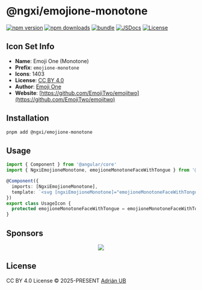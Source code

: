 # @ngxi/emojione-monotone

[![npm version][npm-version-src]][npm-version-href]
[![npm downloads][npm-downloads-src]][npm-downloads-href]
[![bundle][bundle-src]][bundle-href]
[![JSDocs][jsdocs-src]][jsdocs-href]
[![License][license-src]][license-href]

## Icon Set Info

- **Name**: Emoji One (Monotone)
- **Prefix**: `emojione-monotone`
- **Icons**: 1403
- **License**: [CC BY 4.0](https://creativecommons.org/licenses/by/4.0/)
- **Author**: [Emoji One](https://github.com/EmojiTwo/emojitwo)
- **Website**: [https://github.com/EmojiTwo/emojitwo](https://github.com/EmojiTwo/emojitwo)

## Installation

```sh
pnpm add @ngxi/emojione-monotone
```

## Usage

```ts
import { Component } from '@angular/core'
import { NgxiEmojioneMonotone, emojioneMonotoneFaceWithTongue } from '@ngxi/emojione-monotone'

@Component({
  imports: [NgxiEmojioneMonotone],
  template: `<svg [ngxiEmojioneMonotone]="emojioneMonotoneFaceWithTongue"></svg>`
})
export class UsageIcon {
  protected emojioneMonotoneFaceWithTongue = emojioneMonotoneFaceWithTongue
}
```

## Sponsors

<p align="center">
  <a href="https://cdn.jsdelivr.net/gh/adrian-ub/static/sponsors.svg">
    <img src='https://cdn.jsdelivr.net/gh/adrian-ub/static/sponsors.svg'/>
  </a>
</p>

## License

CC BY 4.0 License © 2025-PRESENT [Adrián UB](https://github.com/adrian-ub)

<!-- Badges -->

[npm-version-src]: https://img.shields.io/npm/v/@ngxi/emojione-monotone?style=flat&colorA=080f12&colorB=1fa669
[npm-version-href]: https://npmjs.com/package/@ngxi/emojione-monotone
[npm-downloads-src]: https://img.shields.io/npm/dm/@ngxi/emojione-monotone?style=flat&colorA=080f12&colorB=1fa669
[npm-downloads-href]: https://npmjs.com/package/@ngxi/emojione-monotone
[bundle-src]: https://img.shields.io/bundlephobia/minzip/@ngxi/emojione-monotone?style=flat&colorA=080f12&colorB=1fa669&label=minzip
[bundle-href]: https://bundlephobia.com/result?p=@ngxi/emojione-monotone
[license-src]: https://img.shields.io/npm/l/@ngxi/emojione-monotone?style=flat&colorA=080f12&colorB=1fa669
[license-href]: https://github.com/adrian-ub/ngxi/blob/main/LICENSE
[jsdocs-src]: https://img.shields.io/badge/jsdocs-reference-080f12?style=flat&colorA=080f12&colorB=1fa669
[jsdocs-href]: https://www.jsdocs.io/package/@ngxi/emojione-monotone
